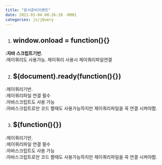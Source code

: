 ```yaml
---
title: "문서준비이벤트"
date: 2021-03-04 08:26:28 -0001
categories: js/jQuery
---
```

1.  ## window.onload = function(){}
**:자바 스크립트기반.**   
:제이쿼리도 사용가능. 제이쿼리 사용시 제이쿼리파일연결

2.  ## $(document).ready(function(){})
:제이쿼리기반.  
:제이쿼리파일 연결 필수    
:자바스크립트도 사용 가능    
:자바스크립트로만 코드 짤때도 사용가능하지만 제이쿼리파일을 꼭 연결 시켜야함.

3.  ## $(function(){})
:제이쿼리기반.  
:제이쿼리파일 연결 필수   
:자바스크립트도 사용 가능  
:자바스크립트로만 코드 짤때도 사용가능하지만 제이쿼리파일을 꼭 연결 시켜야함.

